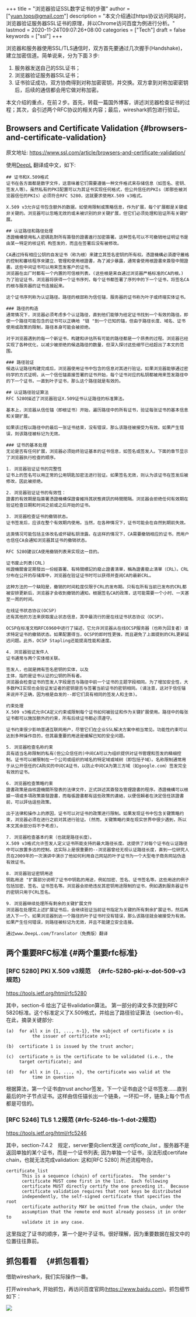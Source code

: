 +++
title = "浏览器验证SSL数字证书的步骤"
author = ["yuan.tops@gmail.com"]
description = "本文介绍通过https协议访问网站时，浏览器验证服务器SSL证书的原理，并以Chrome访问百度为例进行分析。"
lastmod = 2020-11-24T09:07:26+08:00
categories = ["Tech"]
draft = false
keywords = ["ssl"]
+++

浏览器和服务器使用SSL/TLS通信时，双方首先要通过几次握手(Handshake)，建立加密信道。简单说来，分为下面３步:

1.  服务器发送自己的SSL证书；
2.  浏览器验证服务器SSL证书；
3.  证书验证成功，双方协商得到对称加密密钥，并交换。双方拿到对称加密密钥后，后续的通信都会用它做对称加密。

本文介绍的重点，在前２步。首先，转载一篇国外博客，讲述浏览器检查证书的过程；其次，会引述两个RFC协议的相关内容；最后，wireshark抓包进行验证。


## Browsers and Certificate Validation {#browsers-and-certificate-validation}

原文地址: <https://www.ssl.com/article/browsers-and-certificate-validation/>

使用[DeepL](https://www.deepl.com/en/translator) 翻译成中文，如下:

```nil
## 证书和X.509格式
证书在各方面都是数字文件，这意味着它们需要遵循一种文件格式来存储信息（如签名、密钥、签发人等）。虽然私有的PKI配置可以为其证书实现任何格式，但公共信任的PKIs（即那些被浏览器信任的PKIs）必须符合RFC 5280，这就要求使用X.509 v3格式。

X.509 v3允许证书包含额外的数据，如使用限制或策略信息，作为扩展，每个扩展都是关键或非关键的。浏览器可以忽略无效的或未被识别的非关键扩展，但它们必须处理和验证所有关键扩展。

## 认证路径和路径处理
憑證機構使用私人密碼匙對所有簽發的證書進行加密簽署。这种签名可以不可撤销地证明证书是由某一特定的核证机 构签发的，而且在签署后没有被修改。

CA通过持有相应公钥的自发证书（称为根）来建立其签名密钥的所有权。憑證機構必須遵守嚴格的控制和審核程序來建立、管理和使用根證書，為了減少暴露，通常會使用根證書來簽發中間證書。这些中间证书可以用来签发客户的证书。
浏览器在出厂时都有一个内置的可信根列表。(这些根是来自通过浏览器严格标准的CA的根。) 为了验证证书，浏览器将获得一个证书序列，每个证书都签署了序列中的下一个证书，将签名CA的根与服务器的证书连接起来。

这个证书序列称为认证路径。路径的根部称为信任锚，服务器的证书称为叶子或终端实体证书。

### 路径的构造
通常情况下，浏览器必须考虑多个认证路径，直到他们能够为给定证书找到一个有效的路径。即使一个路径可能包含的证书可以正确地 "链 "到一个已知的锚，但由于路径长度、域名、证书使用或政策的限制，路径本身可能会被拒绝。

对于浏览器遇到的每一个新证书，构建和评估所有可能的路径都是一个昂贵的过程。浏览器已经实现了各种优化，以减少被拒绝的候选路径的数量，但深入探讨这些细节已经超出了本文的范围。

### 路径验证
候选认证路径构建完成后，浏览器使用证书中包含的信息对其进行验证。如果浏览器能够通过密码学的方式证明，从一个信任锚直接签署的证书开始，每个证书对应的私钥都被用来签发路径中的下一个证书，一直到叶子证书，那么这个路径就是有效的。

## 认证路径验证算法
RFC 5280描述了浏览器验证X.509证书认证路径的标准算法。

基本上，浏览器从信任锚（即根证书）开始，遍历路径中的所有证书，验证每张证书的基本信息和关键扩展。

如果该过程以路径中的最后一张证书结束，没有错误，那么该路径被接受为有效。如果产生错误，则该路径被标记为无效。

### 证书的基本处理
无论是否有任何扩展，浏览器必须始终验证基本的证书信息，如签名或签发人。下面的章节显示了浏览器执行检查的顺序。

1. 浏览器验证证书的完整性
证书上的签名可以用正常的公用钥匙加密法进行验证。如果签名无效，则认为该证书在签发后被修改，因此被拒绝。

2. 浏览器验证证书的有效性：
證書的有效期是指簽署憑證機構保證會維持其狀態資訊的時間間隔。浏览器会拒绝任何有效期在验证检查日期和时间之前或之后开始的证书。

3. 浏览器检查证书的撤销状态。
证书签发后，应该在整个有效期内使用。当然，在各种情况下，证书可能会在自然到期前失效。

这类情况可能包括主体改名或怀疑私钥泄露。在这样的情况下，CA需要撤销相应的证书，而用户也信任CA会通知浏览器其证书的撤销状态。

RFC 5280建议CA使用撤销列表来实现这一目的。

证书废止列表(CRL)
核證機關會定期發出一份經簽署、有時間標記的廢止證書清單，稱為證書廢止清單（CRL）。CRL分布在公开的存储库中，浏览器在验证证书时可以获得并查阅CA的最新CRL。

这种方法的一个缺陷是，撤销的时间粒度仅限于CRL的发布期。只有在所有当前已发布的CRL都被安排更新后，浏览器才会收到撤销的通知。根据签名CA的政策，这可能需要一个小时、一天甚至一周的时间。

在线证书状态协议(OCSP)
还有其他的方法来获取废止状态信息，其中最流行的是在线证书状态协议（OCSP）。

OCSP在标准文档RFC6960中进行了描述，它允许浏览器从在线OCSP服务器（也称为回复者）请求特定证书的撤销状态。如果配置得当，OCSP的即时性更强，而且避免了上面提到的CRL更新延迟问题。此外，OCSP Stapling还能提高性能和速度。

4. 浏览器验证发件人
证书通常与两个实体相关联。

签发人，也就是拥有签名密钥的实体，以及
主体，指的是证书认证的公钥的所有者。
浏览器会检查证书的签发人字段是否与路径中前一个证书的主题字段相同。为了增加安全性，大多数PKI实现也会验证发证者的密钥是否与签署当前证书的密钥相同。(请注意，这对于信任锚来说并不正确，因为根是自发的--即它们具有相同的签发人和主体)。

约束处理
X.509 v3格式允许CA定义约束或限制每个证书如何被验证和作为关键扩展使用。路径中的每张证书都可以施加额外的约束，所有后续证书都必须遵守。

证书约束很少影响普通互联网用户，尽管它们在企业SSL解决方案中相当常见。功能性约束可以达到多种操作目的，但其最重要的用途是缓解已知的安全问题。

5. 浏览器检查名称约束
具有适当名称限制的私有(但公众信任的)中间CA可以为组织提供对证书管理和签发的精细控制。证书可以被限制在一个公司或组织的域名的特定域或域树（即包括子域）。名称限制通常用于从公开信任的CA购买的中间CA证书，以防止中间CA为第三方域（如google.com）签发完全有效的证书。

6. 浏览器检查策略约束
證書政策是由核證機關所發表的法律文件，正式詳述其簽發及管理證書的程序。憑證機構可以根據一項或多項政策簽發證書，而每張證書都有這些政策的連結，以便信賴者在決定信任該證書前，可以評估這些政策。

出于法律和操作上的原因，证书可以对证书的政策进行限制。如果发现证书中包含关键策略约束，浏览器必须在进行之前对其进行验证。(然而，关键策略约束在现实世界中很少遇到，所以本文其余部分将不予考虑)。

7. 浏览器检查基本约束（也就是路径长度）。
X.509 v3格式允许签发人定义证书所能支持的最大路径长度。这提供了对每个证书在认证路径中可以放置多远的控制。这实际上是很重要的--浏览器曾经无视认证路径长度，直到一位研究人员在2009年的一次演讲中演示了他如何利用自己网站的叶子证书为一个大型电子商务网站伪造有效证书。

8. 浏览器验证密钥用途
钥匙用途 "扩展部分说明了证书中钥匙的用途，例如加密、签名、证书签名等。这些用途的例子包括加密、签名、证书签名等。浏览器会拒绝违反其密钥用途限制的证书，例如遇到服务器证书的密钥只用于CRL签名。

9. 浏览器继续处理所有剩余的关键扩展文件
浏览器在处理完上述扩展证书后，会继续验证当前证书指定为关键的所有剩余扩展证书，然后再进入下一个。如果浏览器到达一个路径的叶子证书时没有错误，那么该路径就会被接受为有效。如果产生任何错误，则路径被标记为无效，并且不能建立安全连接。

通过www.DeepL.com/Translator（免费版）翻译
```


## 两个重要RFC标准 {#两个重要rfc标准}


### [RFC 5280] PKI X.509 v3规范　 {#rfc-5280-pki-x-dot-509-v3规范}

<https://tools.ietf.org/html/rfc5280>

其中，section-6 给出了证书validation算法。
第一部分的译文多次提到RFC 5820标准。这个标准定义了X.509格式，并给出了路径验证算法（section-6）。
在此，摘录关键部分:

```text
(a)  for all x in {1, ..., n-1}, the subject of certificate x is
          the issuer of certificate x+1;

(b)  certificate 1 is issued by the trust anchor;

(c)  certificate n is the certificate to be validated (i.e., the
     target certificate); and

(d)  for all x in {1, ..., n}, the certificate was valid at the
          time in question
```

根据算法，第一个证书由trust anchor签发，下一个证书由这个证书签发……直到最后的叶子节点证书。这样由信任锚长出一个链条，一环扣一环，链条上每个节点都是可信的。


### [RFC 5246] TLS 1.2规范 {#rfc-5246-tls-1-dot-2规范}

<https://tools.ietf.org/html/rfc5246>

其中，section-7.4.2　规定，server要向client发送 _certificate\_list_ 。服务器不是返回单独的某个证书，而是一个证书列表; 因为单独一个证书，没法形成certifate chain，也就无法完成validation: 这和[RFC 5280] 所述流程吻合。

```text
certificate_list
      This is a sequence (chain) of certificates.  The sender's
      certificate MUST come first in the list.  Each following
      certificate MUST directly certify the one preceding it.  Because
      certificate validation requires that root keys be distributed
      independently, the self-signed certificate that specifies the root
      certificate authority MAY be omitted from the chain, under the
      assumption that the remote end must already possess it in order to
      validate it in any case.
```

这里指定了证书的顺序，第一个是叶子证书。很好理解，因为重要数据在报文中的位置往往靠前。


## 抓包看看　 {#抓包看看}

借助wireshark，我们实际操作一番。

打开wireshark, 开始抓包，再访问百度官网(<https://www.baidu.com>)。抓包细节如下：　

![](/ox-hugo/ssl_certificate_wireshark.png)

